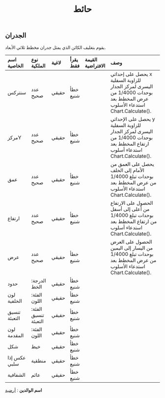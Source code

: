 ﻿---
title: حائط
second_title: Aspose.Cells Cloud Documen
type: docs
url: /ar/specification/model/walls/
description: "Aspose.Cells مواصفات نموذج السحابة: الجدران. تعامل بسهولة مع Excel ومستندات جداول البيانات الأخرى التي تحتوي على ميزات مثل الفتح والتوليد والتحرير والتقسيم والدمج والمقارنة والتحويل"
kwords: Excel, Office, جدول البيانات, Cloud REST API, الجدران
weight: 50
---
## **الجدران**

 يقوم بتغليف الكائن الذي يمثل جدران مخطط ثلاثي الأبعاد.

| اسم الخاصية| نوع الملكية| لاغية| يقرأ فقط| القيمة الافتراضية| وصف|
|:- |:- |:- |:- |:- |:- |
| سنتركس| عدد صحيح| حقيقي| خطأ شنيع|| يحصل على إحداثي x للزاوية السفلية اليسرى لمركز الجدار بوحدات 1/4000 من عرض المخطط بعد استدعاء الأسلوب Chart.Calculate().|
| مركزY| عدد صحيح| حقيقي| خطأ شنيع|| يحصل على الإحداثي y للزاوية السفلية اليسرى لمركز الجدار بوحدات 1/4000 من ارتفاع المخطط بعد استدعاء أسلوب Chart.Calculate().|
| عمق| عدد صحيح| حقيقي| خطأ شنيع|| يحصل على العمق من الأمام إلى الخلف بوحدات تبلغ 1/4000 من عرض المخطط بعد استدعاء الأسلوب Chart.Calculate().|
| ارتفاع| عدد صحيح| حقيقي| خطأ شنيع|| الحصول على الارتفاع من أعلى إلى أسفل بوحدات تبلغ 1/4000 من ارتفاع المخطط بعد استدعاء أسلوب Chart.Calculate().|
| عرض| عدد صحيح| حقيقي| خطأ شنيع||الحصول على العرض من اليسار إلى اليمين بوحدات تبلغ 1/4000 من عرض المخطط بعد استدعاء الأسلوب Chart.Calculate().|
| حدود| الدرجة: الخط| حقيقي| خطأ شنيع|||
| لون الخلفية| الفئة: اللون| حقيقي| خطأ شنيع|||
| تنسيق التعبئة| الفئة: تنسيق التعبئة| حقيقي| خطأ شنيع|||
| لون المقدمة| الفئة: اللون| حقيقي| خطأ شنيع|||
| شكل| خيط| حقيقي| خطأ شنيع|||
| عكس إذا سلبي| منطقية| حقيقي| خطأ شنيع|||
| الشفافية| عائم| حقيقي| خطأ شنيع|||

**اسم الوالدين** : [أرضية](/specification/model/floor)

